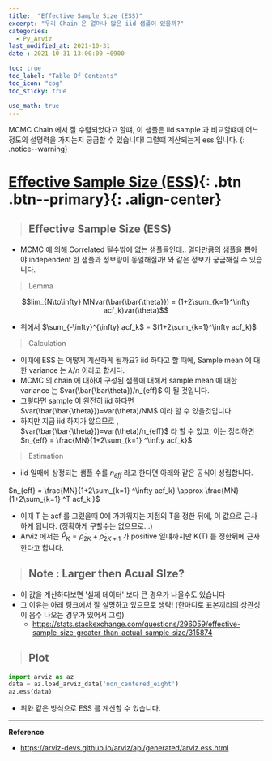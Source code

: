```yaml
---
title:  "Effective Sample Size (ESS)"
excerpt: "우리 Chain 은 얼마나 많은 iid 샘플이 있을까?"
categories:
  - Py_Arviz
last_modified_at: 2021-10-31
date : 2021-10-31 13:00:00 +0900

toc: true
toc_label: "Table Of Contents"
toc_icon: "cog"
toc_sticky: true

use_math: true
---
```


 MCMC Chain 에서 잘 수렴되었다고 할떄, 이 샘플은 iid sample 과 비교할떄에 어느정도의 설명력을 가지는지 궁금할 수 있습니다! 그럴떄 계산되는게 ess 입니다.
{: .notice--warning}

# [Effective Sample Size (ESS)](#link){: .btn .btn--primary}{: .align-center}

> ## Effective Sample Size (ESS) 

- MCMC 에 의해 Correlated 될수밖에 없는 샘플들인데.. 얼마만큼의 샘플을 뽑아야 independent 한 샘플과 정보량이 동일해질까! 와 같은 정보가 궁금해질 수 있습니다.

> Lemma

$$lim_{N\to\infty} MNvar(\bar{\bar{\theta}}) = (1+2\sum_{k=1}^\infty acf_k)var(\theta)$$

- 위에서 $\sum_{-\infty}^{\infty} acf_k$ = $(1+2\sum_{k=1}^\infty acf_k)$

> Calculation

- 이때에 ESS 는 어떻게 계산하게 될까요? iid 하다고 할 때에, Sample mean 에 대한 variance 는 $\lambda/n$ 이라고 합시다.  
- MCMC 의 chain 에 대하여 구성된 샘플에 대해서 sample mean 에 대한 variance 는 $var(\bar{\bar\theta})/n_{eff}$ 이 될 것입니다. 
- 그렇다면 sample 이 완전히 iid 하다면 $var(\bar{\bar{\theta}})=var(\theta)/NM$ 이라 할 수 있을것입니다.
- 하지만 지금 iid 하지가 않으므로 ,  $var(\bar{\bar{\theta}})=var(\theta)/n_{eff}$ 라 할 수 있고, 이는 정리하면 $n_{eff} = \frac{MN}{1+2\sum_{k=1} ^\infty acf_k}$

> Estimation

- iid 일때에 상정되는 샘플 수를 $n_{eff}$ 라고 한다면 아래와 같은 공식이 성립합니다.

$n_{eff} = \frac{MN}{1+2\sum_{k=1} ^\infty acf_k} \approx \frac{MN}{1+2\sum_{k=1} ^T acf_k }$

- 이때 T 는 acf 를 그렸을때 0에 가까워지는 지점의 T을 정한 뒤에, 이 값으로 근사하게 됩니다. (정확하게 구할수는 없으므로...)
- Arviz 에서는 $\hat{P}_{K} = \hat{\rho}_{2K} + \hat{\rho}_{2K+1}$ 가 positive 일떄까지만 K(T) 를 정한뒤에 근사한다고 합니다.

> ## Note : Larger then Acual SIze? 

- 이 값을 계산하다보면 '실제 데이터' 보다 큰 경우가 나올수도 있습니다
- 그 이유는 아래 링크에서 잘 설명하고 있으므로 생략! (한마디로 표본끼리의 상관성이 음수 나오는 경우가 있어서 그럼)
  - <https://stats.stackexchange.com/questions/296059/effective-sample-size-greater-than-actual-sample-size/315874>

> ## Plot

```python
import arviz as az
data = az.load_arviz_data('non_centered_eight')
az.ess(data)
```

- 위와 같은 방식으로 ESS 를 계산할 수 있습니다.

---

 **Reference**

- <https://arviz-devs.github.io/arviz/api/generated/arviz.ess.html>

